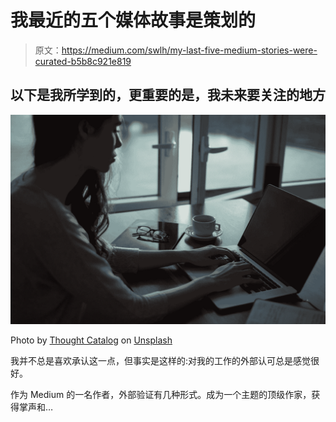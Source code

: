 # 我最近的五个媒体故事是策划的

> 原文：<https://medium.com/swlh/my-last-five-medium-stories-were-curated-b5b8c921e819>

## 以下是我所学到的，更重要的是，我未来要关注的地方

![](img/368d78d2f3343d3061b91fcd1abd389f.png)

Photo by [Thought Catalog](https://unsplash.com/@thoughtcatalog?utm_source=medium&utm_medium=referral) on [Unsplash](https://unsplash.com?utm_source=medium&utm_medium=referral)

我并不总是喜欢承认这一点，但事实是这样的:对我的工作的外部认可总是感觉很好。

作为 Medium 的一名作者，外部验证有几种形式。成为一个主题的顶级作家，获得掌声和…